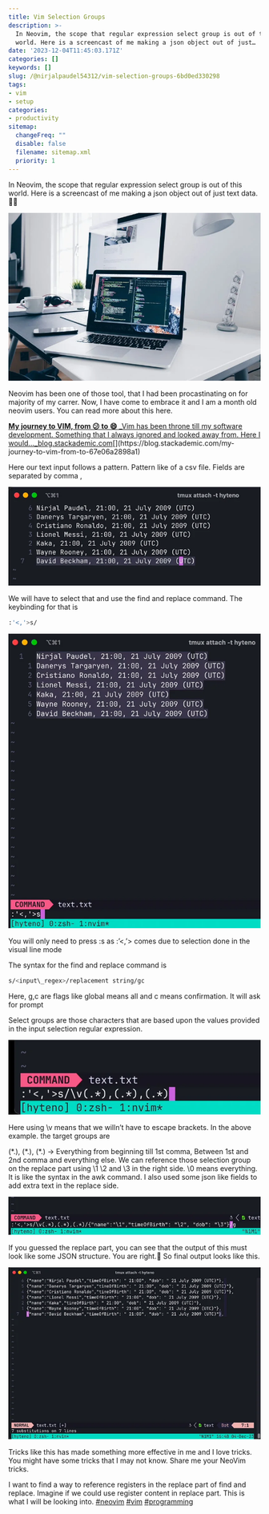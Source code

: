 ```yaml
---
title: Vim Selection Groups
description: >-
  In Neovim, the scope that regular expression select group is out of this
  world. Here is a screencast of me making a json object out of just…
date: '2023-12-04T11:45:03.171Z'
categories: []
keywords: []
slug: /@nirjalpaudel54312/vim-selection-groups-6bd0ed330298
tags:
- vim
- setup
categories:
- productivity
sitemap:
  changeFreq: ""
  disable: false
  filename: sitemap.xml
  priority: 1
---
```


In Neovim, the scope that regular expression select group is out of this world. Here is a screencast of me making a json object out of just text data. 🧑‍💻

![Lets assume this is vim](img/0__WFPTJY3cD8Ie494A.webp)

Neovim has been one of those tool, that I had been procastinating on for majority of my carrer. Now, I have come to embrace it and I am a month old neovim users. You can read more about this here.

[**My journey to VIM, from 😕 to 😄**
_Vim has been throne till my software development. Something that I always ignored and looked away from. Here I would…_blog.stackademic.com](https://blog.stackademic.com/my-journey-to-vim-from-to-67e06a2898a1 "https://blog.stackademic.com/my-journey-to-vim-from-to-67e06a2898a1")[](https://blog.stackademic.com/my-journey-to-vim-from-to-67e06a2898a1)

Here our text input follows a pattern. Pattern like of a csv file. Fields are separated by comma ,

![](img/1__ukn9uhnohGNhPa2PEgd7Cw.webp)

We will have to select that and use the find and replace command. The keybinding for that is
```bash
:'<,'>s/
```
![](img/1__LRmxpaPiigLB7RqjfCEWkA.webp)

You will only need to press :s as :’<,’> comes due to selection done in the visual line mode

The syntax for the find and replace command is
```bash
s/<input\_regex>/replacement string/gc
```
Here,
g,c are flags like global means all and c means confirmation.
It will ask for prompt

Select groups are those characters that are based upon the values provided in the input selection regular expression.

![](img/1__rD6__KNYcyQ0ukwIS42DvFw.webp)

Here using \\v means that we willn’t have to escape brackets. In the above example. the target groups are

(\*.), (\*.), (\*.) -> Everything from beginning till 1st comma, Between 1st and 2nd comma and everything else. We can reference those selection group on the replace part using \\1 \\2 and \\3 in the right side. \\0 means everything. It is like the syntax in the awk command. I also used some json like fields to add extra text in the replace side.

![](img/1__HZ0BdF__gXycMeBb0oMHe3w.webp)

If you guessed the replace part, you can see that the output of this must look like some JSON structure. You are right.🥳 So final output looks like this.

![](img/1__be5LaJ__H57c2lD0tFkUOvQ.webp)

Tricks like this has made something more effective in me and I love tricks. You might have some tricks that I may not know. Share me your NeoVim tricks.

I want to find a way to reference registers in the replace part of find and replace. Imagine if we could use register content in replace part. This is what I will be looking into.
[#neovim](https://www.linkedin.com/feed/hashtag/?keywords=neovim&highlightedUpdateUrns=urn%3Ali%3Aactivity%3A7137400671321952257) [#vim](https://www.linkedin.com/feed/hashtag/?keywords=vim&highlightedUpdateUrns=urn%3Ali%3Aactivity%3A7137400671321952257) [#programming](https://www.linkedin.com/feed/hashtag/?keywords=programming&highlightedUpdateUrns=urn%3Ali%3Aactivity%3A7137400671321952257)

